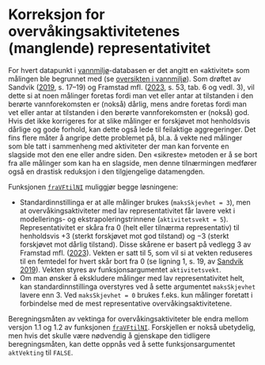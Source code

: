 # Korreksjon for overvåkingsaktivitetenes (manglende) representativitet

For hvert datapunkt i [vannmiljø](https://vannmiljo.miljodirektoratet.no/)-databasen er det angitt en «aktivitet» som målingen ble begrunnet med (se [oversikten i vannmiljø](https://vannmiljokoder.miljodirektoratet.no/activity)). 
Som drøftet av Sandvik ([2019](http://hdl.handle.net/11250/2631056), s. 17–19) og Framstad mfl. ([2023](https://hdl.handle.net/11250/3104185), s. 53, tab. 6 og vedl. 3),
vil dette si at noen målinger foretas fordi man vet eller antar at tilstanden i den berørte vannforekomsten er (nokså) dårlig, mens andre foretas fordi man vet eller antar at tilstanden i den berørte vannforekomsten er (nokså) god. 
Hvis det ikke korrigeres for at slike målinger er forskjøvet mot henholdsvis dårlige og gode forhold, kan dette også lede til feilaktige aggregeringer. 
Det fins flere måter å angripe dette problemet på, bl.a. å vekte ned målinger som ble tatt i sammenheng med aktiviteter der man kan forvente en slagside mot den ene eller andre siden. 
Den «sikreste» metoden er å se bort fra alle målinger som kan ha en slagside, men denne tilnærmingen medfører også en drastisk reduksjon i den tilgjengelige datamengden.

Funksjonen [`fraVFtilNI`](fraVFtilNI.md) muliggjør begge løsningene:

* Standardinnstillinga er at alle målinger brukes (`maksSkjevhet = 3`), men at overvåkingsaktiviteter med lav representativitet får lavere vekt i modellerings- og ekstrapoleringstrinnene (`aktivitetsvekt = 5`). Representativitet er skåra fra 0 (helt eller tilnærma representativ) til henholdsvis +3 (sterkt forskjøvet mot god tilstand) og &minus;3 (sterkt forskjøvet mot dårlig tilstand). Disse skårene er basert på vedlegg 3 av Framstad mfl. ([2023](https://hdl.handle.net/11250/3104185)). Vekten er satt til 5, som vil si at vekten reduseres til en femtedel for hvert skår bort fra 0 (se ligning 1, s. 19, av [Sandvik 2019](http://hdl.handle.net/11250/2631056)). Vekten styres av funksjonsargumentet `aktivitetsvekt`.
* Om man ønsker å ekskludere målinger med lav representativitet helt, kan standardinnstillinga overstyres ved å sette argumentet `maksSkjevhet` lavere enn 3. Ved `maksSkjevhet = 0` brukes f.eks. kun målinger foretatt i forbindelse med de mest representative overvåkingsaktivitetene.

Beregningsmåten av vektinga for overvåkingsaktiviteter ble endra mellom versjon 1.1 og 1.2 av funksjonen [`fraVFtilNI`](fraVFtilNI.md).
Forskjellen er nokså ubetydelig, men hvis det skulle være nødvendig å gjenskape den tidligere beregningsmåten, kan dette oppnås ved å sette funksjonsargumentet `aktVekting` til `FALSE`.

